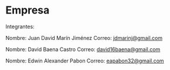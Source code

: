 # Empresa
Integrantes:

Nombre: Juan David Marín Jiménez 
Correo: jdmarinj@gmail.com

Nombre: David Baena Castro
Correo: david16baena@gmail.com

Nombre: Edwin Alexander Pabon
Correo: eapabon32@gmail.com